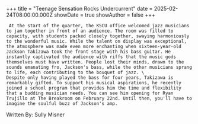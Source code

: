 +++
title = "Teenage Sensation Rocks Undercurrent"
date = 2025-02-24T08:00:00.000Z
showDate = true
showAuthor = false
+++

     At the start of the quarter, the KSCU office welcomed jazz musicians to jam together in front of an audience. The room was filled to capacity, with students packed closely together, swaying harmoniously to the wonderful music. While the talent on display was exceptional, the atmosphere was made even more enchanting when sixteen-year-old Jackson Takizawa took the front stage with his bass guitar. He instantly captivated the audience with riffs that the music gods themselves must have written. People lost their minds, drawn to the sounds emanating fro, Jackson's bass, while the other musicians sprang to life, each contributing to the bouquet of jazz. \
    Despite only having played the bass for four years, Takizawa is remarkably gifted. To support his musical aspirations, he recently joined a school program that provides him the time and flexibility that a budding musician needs. You can see him opening for Ryan Trujillo at The Breakroom on February 22nd. Until then, you'll have to imagine the soulful buzz of Jackson's amp. 

Written By: Sully Misner
